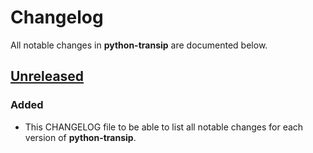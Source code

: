 # Changelog
All notable changes in **python-transip** are documented below.

## [Unreleased]
### Added
- This CHANGELOG file to be able to list all notable changes for each version of **python-transip**.

[Unreleased]: https://github.com/roaldnefs/python-transip/compare/v0.3.0...HEAD
